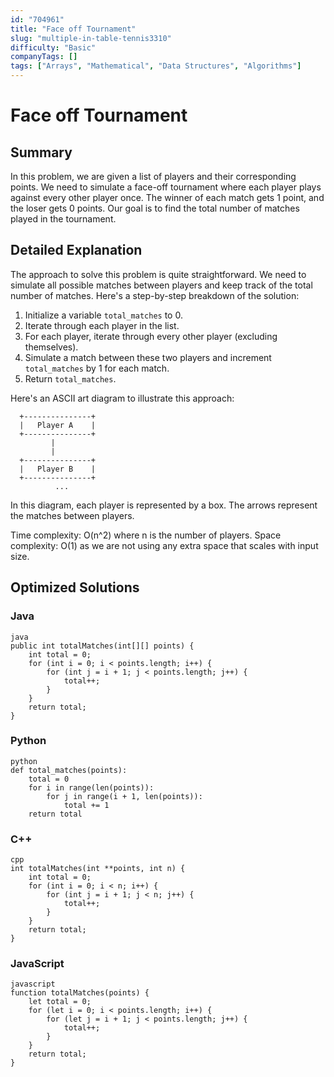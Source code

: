 ```yaml
---
id: "704961"
title: "Face off Tournament"
slug: "multiple-in-table-tennis3310"
difficulty: "Basic"
companyTags: []
tags: ["Arrays", "Mathematical", "Data Structures", "Algorithms"]
---
```


**Face off Tournament**
======================================================

## Summary
In this problem, we are given a list of players and their corresponding points. We need to simulate a face-off tournament where each player plays against every other player once. The winner of each match gets 1 point, and the loser gets 0 points. Our goal is to find the total number of matches played in the tournament.

## Detailed Explanation
The approach to solve this problem is quite straightforward. We need to simulate all possible matches between players and keep track of the total number of matches. Here's a step-by-step breakdown of the solution:

1. Initialize a variable `total_matches` to 0.
2. Iterate through each player in the list.
3. For each player, iterate through every other player (excluding themselves).
4. Simulate a match between these two players and increment `total_matches` by 1 for each match.
5. Return `total_matches`.

Here's an ASCII art diagram to illustrate this approach:
```
  +---------------+
  |   Player A    |
  +---------------+
         |
         |
  +---------------+
  |   Player B    |
  +---------------+
          ...
```
In this diagram, each player is represented by a box. The arrows represent the matches between players.

Time complexity: O(n^2) where n is the number of players.
Space complexity: O(1) as we are not using any extra space that scales with input size.

## Optimized Solutions
### Java
```
java
public int totalMatches(int[][] points) {
    int total = 0;
    for (int i = 0; i < points.length; i++) {
        for (int j = i + 1; j < points.length; j++) {
            total++;
        }
    }
    return total;
}
```
### Python
```
python
def total_matches(points):
    total = 0
    for i in range(len(points)):
        for j in range(i + 1, len(points)):
            total += 1
    return total
```
### C++
```
cpp
int totalMatches(int **points, int n) {
    int total = 0;
    for (int i = 0; i < n; i++) {
        for (int j = i + 1; j < n; j++) {
            total++;
        }
    }
    return total;
}
```
### JavaScript
```
javascript
function totalMatches(points) {
    let total = 0;
    for (let i = 0; i < points.length; i++) {
        for (let j = i + 1; j < points.length; j++) {
            total++;
        }
    }
    return total;
}
```